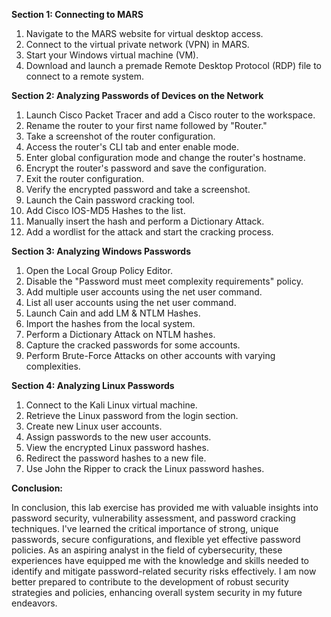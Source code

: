 **Section 1: Connecting to MARS**

1. Navigate to the MARS website for virtual desktop access.
2. Connect to the virtual private network (VPN) in MARS.
3. Start your Windows virtual machine (VM).
4. Download and launch a premade Remote Desktop Protocol (RDP) file to connect to a remote system.

**Section 2: Analyzing Passwords of Devices on the Network**

1. Launch Cisco Packet Tracer and add a Cisco router to the workspace.
2. Rename the router to your first name followed by "Router."
3. Take a screenshot of the router configuration.
4. Access the router's CLI tab and enter enable mode.
5. Enter global configuration mode and change the router's hostname.
6. Encrypt the router's password and save the configuration.
7. Exit the router configuration.
8. Verify the encrypted password and take a screenshot.
9. Launch the Cain password cracking tool.
10. Add Cisco IOS-MD5 Hashes to the list.
11. Manually insert the hash and perform a Dictionary Attack.
12. Add a wordlist for the attack and start the cracking process.


**Section 3: Analyzing Windows Passwords**

1. Open the Local Group Policy Editor.
2. Disable the "Password must meet complexity requirements" policy.
3. Add multiple user accounts using the net user command.
4. List all user accounts using the net user command.
5. Launch Cain and add LM & NTLM Hashes.
6. Import the hashes from the local system.
7. Perform a Dictionary Attack on NTLM hashes.
8. Capture the cracked passwords for some accounts.
9. Perform Brute-Force Attacks on other accounts with varying complexities.


**Section 4: Analyzing Linux Passwords**

1. Connect to the Kali Linux virtual machine.
2. Retrieve the Linux password from the login section.
3. Create new Linux user accounts.
4. Assign passwords to the new user accounts.
5. View the encrypted Linux password hashes.
6. Redirect the password hashes to a new file.
7. Use John the Ripper to crack the Linux password hashes.

**Conclusion:**

In conclusion, this lab exercise has provided me with valuable insights into password security, vulnerability assessment, and password cracking techniques. I've learned the critical importance of strong, unique passwords, secure configurations, and flexible yet effective password policies. As an aspiring analyst in the field of cybersecurity, these experiences have equipped me with the knowledge and skills needed to identify and mitigate password-related security risks effectively. I am now better prepared to contribute to the development of robust security strategies and policies, enhancing overall system security in my future endeavors.

